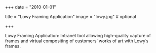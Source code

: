 +++
date = "2010-01-01"

title = "Lowy Framing Application"
image = "lowy.jpg" # optional

+++

Lowy Framing Application: Intranet tool allowing high-quality capture of frames and virtual compositing of customers’ works of art with Lowy’s frames.